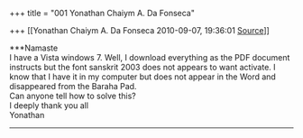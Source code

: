 +++
title = "001 Yonathan Chaiym A. Da Fonseca"

+++
[[Yonathan Chaiym A. Da Fonseca	2010-09-07, 19:36:01 [Source](https://groups.google.com/g/samskrita/c/wHTtWwdzTMs)]]



***Namaste  
I have a Vista windows 7. Well, I download everything as the PDF document instructs but the font sanskrit 2003 does not appears to want activate. I know that I have it in my computer but does not appear in the Word and disappeared from the Baraha Pad.  
Can anyone tell how to solve this?  
I deeply thank you all  
Yonathan  
***

